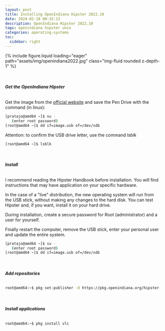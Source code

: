 ```yaml
---
layout: post
title: Installing OpenIndiana Hipster 2022.10
date: 2024-02-18 00:32:13
description: OpenIndiana Hipster 2022.10
tags: openindiana hipster unix
categories: operating-systems
toc:
  sidebar: right
---
```


<div class="row mt-3">
    <div class="col-sm mt-3 mt-md-0">
        {% include figure.liquid loading="eager" path="assets/img/openindiana2022.jpg" class="img-fluid rounded z-depth-1" %}
    </div>
</div>

&nbsp;

###### **Get the OpenIndiana Hipster**

Get the image from the [official website](https://www.openindiana.org/downloads/) and save the Pen Drive with the command (in linux):

```bash
[pratajo@amd64 ~]$ su -
   (enter root password)
[root@amd64 ~]$ dd if=image.usb of=/dev/sdb
```

Attention: to confirm the USB drive letter, use the command _lsblk_

```bash
[root@amd64 ~]$ lsblk
```

&nbsp;

###### **Install**

I recommend reading the Hipster Handbook before installation. You will find instructions that may have application on your specific hardware.

In the case of a "live" distribution, the new operating system will run from the USB stick, without making any changes to the hard disk. You can test Hipster and, if you want, install it on your hard drive.

During installation, create a secure password for Root (administrator) and a user for yourself.

Finally restart the computer, remove the USB stick, enter your personal user and update the entire system.

```bash
[pratajo@amd64 ~]$ su -
   (enter root password)
[root@amd64 ~]$ dd if=image.usb of=/dev/sdb
```

&nbsp;

###### **Add repositories**

```bash
root@amd64:~$ pkg set-publisher -O https://pkg.openindiana.org/hipster-encumbered hipster-encumbered
```

&nbsp;

###### **Install applications**

```bash
root@amd64:~$ pkg install vlc
```

<script src="https://giscus.app/client.js"
        data-repo="pratajo/pratajo.github.io"
        data-repo-id="R_kgDONl93Sw"
        data-category="Comments"
        data-category-id="DIC_kwDONl93S84Cl7yv"
        data-mapping="title"
        data-strict="1"
        data-reactions-enabled="1"
        data-emit-metadata="0"
        data-input-position="bottom"
        data-theme="preferred_color_scheme"
        data-lang="en"
        crossorigin="anonymous"
        async>
</script>
